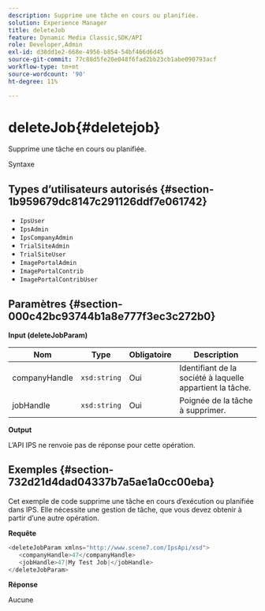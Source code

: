 ```yaml
---
description: Supprime une tâche en cours ou planifiée.
solution: Experience Manager
title: deleteJob
feature: Dynamic Media Classic,SDK/API
role: Developer,Admin
exl-id: d38dd1e2-668e-4956-b854-54bf466d6d45
source-git-commit: 77c88d5fe20e048f6fad2bb23cb1abe090793acf
workflow-type: tm+mt
source-wordcount: '90'
ht-degree: 11%

---
```


# deleteJob{#deletejob}

Supprime une tâche en cours ou planifiée.

Syntaxe

## Types d’utilisateurs autorisés {#section-1b959679dc8147c291126ddf7e061742}

* `IpsUser`
* `IpsAdmin`
* `IpsCompanyAdmin`
* `TrialSiteAdmin`
* `TrialSiteUser`
* `ImagePortalAdmin`
* `ImagePortalContrib`
* `ImagePortalContribUser`

## Paramètres {#section-000c42bc93744b1a8e777f3ec3c272b0}

**Input (deleteJobParam)**

| Nom | Type | Obligatoire | Description |
|---|---|---|---|
| companyHandle | `xsd:string` | Oui | Identifiant de la société à laquelle appartient la tâche. |
| jobHandle | `xsd:string` | Oui | Poignée de la tâche à supprimer. |

**Output**

L’API IPS ne renvoie pas de réponse pour cette opération.

## Exemples {#section-732d21d4dad04337b7a5ae1a0cc00eba}

Cet exemple de code supprime une tâche en cours d’exécution ou planifiée dans IPS. Elle nécessite une gestion de tâche, que vous devez obtenir à partir d’une autre opération.

**Requête**

```java
<deleteJobParam xmlns="http://www.scene7.com/IpsApi/xsd">
   <companyHandle>47</companyHandle>
   <jobHandle>47|My Test Job|</jobHandle>
</deleteJobParam>
```

**Réponse**

Aucune
